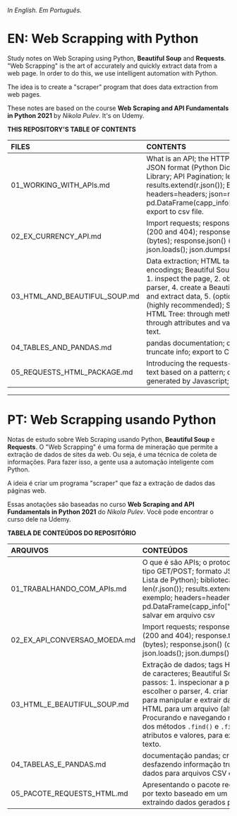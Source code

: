 _In English._
_Em Português._

# EN: Web Scrapping with Python

Study notes on Web Scraping using Python, **Beautiful Soup** and **Requests**. "Web Scrapping" is the art of accurately and quickly extract data from a web page. In order to do this, we use intelligent automation with Python.

The idea is to create a "scraper" program that does data extraction from web pages.

These notes are based on the course **Web Scraping and API Fundamentals in Python 2021** by _Nikola Pulev_. It's on Udemy.

**THIS REPOSITORY'S TABLE OF CONTENTS**

| FILES                         | CONTENTS                                                                                                                                                                                                                                                                                                                                                                                                                                                       |
|:------------------------------|:---------------------------------------------------------------------------------------------------------------------------------------------------------------------------------------------------------------------------------------------------------------------------------------------------------------------------------------------------------------------------------------------------------------------------------------------------------------|
| 01_WORKING_WITH_APIs.md       | What is an API; the HTTP Protocol; GET/POST requests; JSON format (Python Dictionary and Lists); Pandas Library; API Pagination; len(r.json()); results.extend(r.json()); EDAMAM API Example; headers=headers; json=recipe; pd.DataFrame(capp_info["totalNutrients"]).transpose(); export to csv file.                                                                                                                                                         |
| 02_EX_CURRENCY_API.md         | Import requests; response.ok; response.status_code (200 and 404); response.text (text); response.content (bytes); response.json() (dict); response.json().keys(); json.loads(); json.dumps()                                                                                                                                                                                                                                                                   |
| 03_HTML_AND_BEAUTIFUL_SOUP.md | Data extraction; HTML tags and attributes; character encodings; Beautiful Soup (Python Library); Five steps: 1. inspect the page, 2. obtain the HTML, 3. choose a parser, 4. create a BeautifulSoup object to manipulate and extract data, 5. (optional) export the HTML to a file (highly recommended); Searching and navigating the HTML Tree: through methods `.find()` and `.find_all()`, through attributes and values, to extract data, to extract text. |
| 04_TABLES_AND_PANDAS.md       | pandas documentation; creating a DataFrame; undo truncate info; export to CSV and export to Excel                                                                                                                                                                                                                                                                                                                                                              |
| 05_REQUESTS_HTML_PACKAGE.md   | Introducing the requests-HTML package; searching for text based on a pattern; css selectors; scraping data generated by Javascript; the end                                                                                                                                                                                                                                                                                                                    |

---

# PT: Web Scrapping usando Python
Notas de estudo sobre Web Scraping usando Python, **Beautiful Soup** e **Requests**. O "Web Scrapping" é uma forma de mineração que permite a extração de dados de sites da web. Ou seja, é uma técnica de coleta de informações. Para fazer isso, a gente usa a automação inteligente com Python.

A ideia é criar um programa "scraper" que faz a extração de dados das páginas web.

Essas anotações são baseadas no curso **Web Scraping and API Fundamentals in Python 2021** do _Nikola Pulev_. Você pode encontrar o curso dele na Udemy.

**TABELA DE CONTEÚDOS DO REPOSITÓRIO**

| ARQUIVOS                     | CONTEÚDOS                                                                                                                                                                                                                                                                                                                                                                                                                                                                                    |
|:-----------------------------|:---------------------------------------------------------------------------------------------------------------------------------------------------------------------------------------------------------------------------------------------------------------------------------------------------------------------------------------------------------------------------------------------------------------------------------------------------------------------------------------------|
| 01_TRABALHANDO_COM_APIs.md   | O que é são APIs; o protocolo HTTP; requisições do tipo GET/POST; formato JSON (similar ao Dicionário e a Lista de Python); biblioteca Pandas; Paginação API; len(r.json()); results.extend(r.json()); EDAMAM API exemplo; headers=headers; json=recipe; pd.DataFrame(capp_info["totalNutrients"]).transpose(); salvar em arquivo csv                                                                                                                                                        |
| 02_EX_API_CONVERSAO_MOEDA.md | Import requests; response.ok; response.status_code (200 and 404); response.text (text); response.content (bytes); response.json() (dict); response.json().keys(); json.loads(); json.dumps()                                                                                                                                                                                                                                                                                                 |
| 03_HTML_E_BEAUTIFUL_SOUP.md  | Extração de dados; tags HTML e atributos; encodings de caracteres; Beautiful Soup (biblioteca Pyton); Cinco passos: 1. inspecionar a página, 2. obter o HTML, 3. escolher o parser, 4. criar um objeto BeautifulSoup para manipular e extrair dados, 5. (opcional) exportar o HTML para um arquivo (altamente recomendado); Procurando e navegando na árvore HTML: por meio dos métodos `.find()` e `.find_all()`, por meio dos atributos e valores, para extrair dados, para extrair texto. |
| 04_TABELAS_E_PANDAS.md       | documentação pandas; criando um DataFrame; desfazendo informação truncada; exportando os dados para arquivos CSV e para arquivos Excel                                                                                                                                                                                                                                                                                                                                                       |
| 05_PACOTE_REQUESTS_HTML.md   | Apresentando o pacote requests-HTML; procurando por texto baseado em um padrão; seletores CSS; extraindo dados gerados por Javascript; fim.                                                                                                                                                                                                                                                                                                                                                  |

